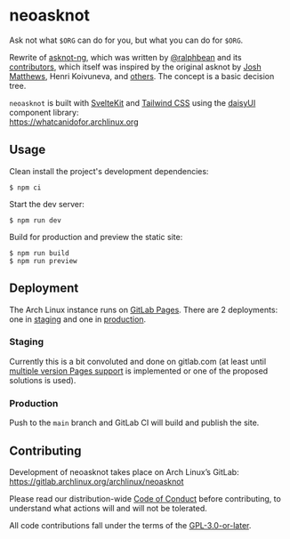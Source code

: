 # neoasknot

Ask not what `$ORG` can do for you, but what you can do for `$ORG`.

Rewrite of [asknot-ng], which was written by [@ralphbean] and its
[contributors][asknot-ng-contribs], which itself was inspired by the
original asknot by [Josh Matthews][jdm], Henri Koivuneva, and
[others][asknot-contribs]. The concept is a basic decision tree.

`neoasknot` is built with [SvelteKit] and [Tailwind CSS] using the [daisyUI]
component library:<br>
https://whatcanidofor.archlinux.org

## Usage

Clean install the project's development dependencies:

    $ npm ci

Start the dev server:

    $ npm run dev

Build for production and preview the static site:

    $ npm run build
    $ npm run preview

## Deployment

The Arch Linux instance runs on [GitLab Pages][glpages].
There are 2 deployments: one in [staging] and one in [production].

### Staging

Currently this is a bit convoluted and done on gitlab.com (at least until
[multiple version Pages support][multiverpages] is implemented or one of the
proposed solutions is used).

### Production

Push to the `main` branch and GitLab CI will build and publish the site.

## Contributing

Development of neoasknot takes place on Arch Linux’s GitLab:
https://gitlab.archlinux.org/archlinux/neoasknot

Please read our distribution-wide [Code of Conduct][coc] before contributing,
to understand what actions will and will not be tolerated.

All code contributions fall under the terms of the [GPL-3.0-or-later][license].

[asknot-ng]: https://whatcanidoforfedora.org
[@ralphbean]: http://threebean.org
[asknot-ng-contribs]: https://github.com/fedora-infra/asknot-ng/graphs/contributors
[jdm]: https://www.joshmatthews.net
[asknot-contribs]: https://github.com/jdm/asknot/contributors
[SvelteKit]: https://kit.svelte.dev
[Tailwind CSS]: https://tailwindcss.com
[daisyUI]: https://daisyui.com/
[glpages]: https://docs.gitlab.com/ee/user/project/pages/
[staging]: https://polyzen.gitlab.io/neoasknot-staging
[production]: https://whatcanidofor.archlinux.org
[multiverpages]: https://gitlab.com/gitlab-org/gitlab/-/issues/16208
[coc]: https://terms.archlinux.org/docs/code-of-conduct/
[license]: https://gitlab.archlinux.org/main/neoasknot/-/blob/archlinux/LICENSE
